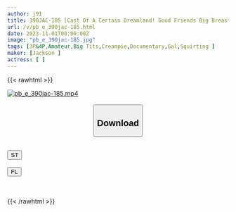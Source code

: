 ```yaml
---
author: j91
title: 390JAC-185 [Cast Of A Certain Dreamland! Good Friends Big Breasted Duo! ! Big Orgy Halloween Party] Two Gals With The Best Style That Stands Out In The City! ! Ran-Chan, A Senior Gal With An Outstanding Style! A Calm And Naughty Junior Gal With Huge Breasts, Sea-Chan! Picture! ? Are You Working In Dreamland? ! Both Of Them Have Amazing Styles Even Over Their Clothes! But When You Take It Off, Your Boobs Are Really Beautiful! A Sticky Thick Double Blowjob With The Prepared Big Dick → A Quick 4P As Soon As We Arrive At The Hotel! I’m Cumming! Fucking! A Special Raw Creampie With Mochi’s Ron ♪ Both Of Them Climax With Lesbian Play That Crosses The Line Of Friendship! ! Not To Be Outdone, Chase! ! Two Super Perverted Little Devil Succubi On Halloween Night! The Dreamland I Was Taken To Was Super Naughty! ! ! [Gal Shibe Choja SP Run & Sea] (Amiri Saito/Sakura Kurumi)
url: /v/pb_e_390jac-185.html
date: 2023-11-01T00:00:00Z
image: "pb_e_390jac-185.jpg"
tags: [3P&4P,Amateur,Big Tits,Creampie,Documentary,Gal,Squirting ]
maker: [Jackson ]
actress: [ ]
---
```



{{< rawhtml >}}

<div class="video" data-videoid="dRRPvo4D73Ikv8e">
    <a href="javascript:;">
        <img src="https://my.j91.asia/v/pb_e_390jac-185.jpg" width="WIDTH" height="HEIGHT" alt="pb_e_390jac-185.mp4" loading="lazy">
    </a>
</div>

<script type="text/javascript" src="https://j91.asia/asset/on-demand-st.js"></script>

<br>
  <link rel="stylesheet" href="https://j91.asia/asset/bs5.css">
  
  <center>
  <button class="btn btn-primary" type="button" data-bs-toggle="collapse" data-bs-target=".multi-collapse" aria-expanded="false" aria-controls="multiCollapseExample1 multiCollapseExample2"><h2>Download</h2></button></center>
</p>
<div class="row">
  <div class="col">
    <div class="collapse multi-collapse" id="multiCollapseExample1">
      <div class="card card-body">
	      	      <br>
<div class="buttons">  
<a href="https://streamtape.to/v/dRRPvo4D73Ikv8e"><button class="btn-hover color-3"><i class="fa fa-download"></i> ST</button></a></div>
    </div>
  </div>
</div>
  <div class="col">
    <div class="collapse multi-collapse" id="multiCollapseExample2">
      <div class="card card-body">
	      <br>
<div class="buttons">
    <a href="https://filelions.online/f/2ogd0g5l17uq"><button class="btn-hover color-9"><i class="fa fa-download"></i> FL</button></a></div>
<br><br>
      </div>
    </div>
  </div>
</div>

{{< /rawhtml >}}
